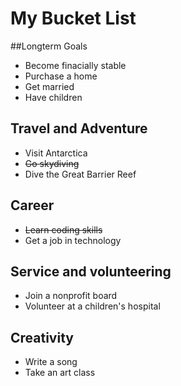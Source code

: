 # My Bucket List

##Longterm Goals
 * Become finacially stable 
 * Purchase a home
 * Get married
 * Have children

## Travel and Adventure
 * Visit Antarctica
 * ~~Go skydiving~~
 * Dive the Great Barrier Reef
 
## Career
 * ~~Learn coding skills~~
 * Get a job in technology

## Service and volunteering
 * Join a nonprofit board
 * Volunteer at a children's hospital
 
## Creativity
* Write a song
* Take an art class
